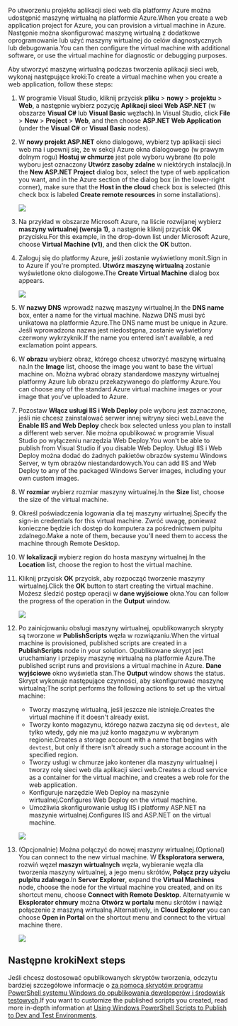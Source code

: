 

<span data-ttu-id="b42a3-101">Po utworzeniu projektu aplikacji sieci web dla platformy Azure można udostępnić maszynę wirtualną na platformie Azure.</span><span class="sxs-lookup"><span data-stu-id="b42a3-101">When you create a web application project for Azure, you can provision a virtual machine in Azure.</span></span> <span data-ttu-id="b42a3-102">Następnie można skonfigurować maszynę wirtualną z dodatkowe oprogramowanie lub użyć maszyny wirtualnej do celów diagnostycznych lub debugowania.</span><span class="sxs-lookup"><span data-stu-id="b42a3-102">You can then configure the virtual machine with additional software, or use the virtual machine for diagnostic or debugging purposes.</span></span>

<span data-ttu-id="b42a3-103">Aby utworzyć maszynę wirtualną podczas tworzenia aplikacji sieci web, wykonaj następujące kroki:</span><span class="sxs-lookup"><span data-stu-id="b42a3-103">To create a virtual machine when you create a web application, follow these steps:</span></span>

1. <span data-ttu-id="b42a3-104">W programie Visual Studio, kliknij przycisk **pliku** > **nowy** > **projektu** > **Web**, a następnie wybierz pozycję **Aplikacji sieci Web ASP.NET** (w obszarze **Visual C#** lub **Visual Basic** węzłach).</span><span class="sxs-lookup"><span data-stu-id="b42a3-104">In Visual Studio, click **File** > **New** > **Project** > **Web**, and then choose **ASP.NET Web Application** (under the **Visual C#** or **Visual Basic** nodes).</span></span>
2. <span data-ttu-id="b42a3-105">W **nowy projekt ASP.NET** okno dialogowe, wybierz typ aplikacji sieci web ma i upewnij się, że w sekcji Azure okna dialogowego (w prawym dolnym rogu) **Hostuj w chmurze** jest pole wyboru wybrane (to pole wyboru jest oznaczony **Utwórz zasoby zdalne** w niektórych instalacji).</span><span class="sxs-lookup"><span data-stu-id="b42a3-105">In the **New ASP.NET Project** dialog box, select the type of web application you want, and in the Azure section of the dialog box (in the lower-right corner), make sure that the **Host in the cloud** check box is selected (this check box is labeled **Create remote resources** in some installations).</span></span>
   
    ![][0]
3. <span data-ttu-id="b42a3-106">Na przykład w obszarze Microsoft Azure, na liście rozwijanej wybierz **maszyny wirtualnej (wersja 1)**, a następnie kliknij przycisk **OK** przycisku.</span><span class="sxs-lookup"><span data-stu-id="b42a3-106">For this example, in the drop-down list under Microsoft Azure, choose **Virtual Machine (v1)**, and then click the **OK** button.</span></span>
4. <span data-ttu-id="b42a3-107">Zaloguj się do platformy Azure, jeśli zostanie wyświetlony monit.</span><span class="sxs-lookup"><span data-stu-id="b42a3-107">Sign in to Azure if you're prompted.</span></span> <span data-ttu-id="b42a3-108">**Utwórz maszynę wirtualną** zostanie wyświetlone okno dialogowe.</span><span class="sxs-lookup"><span data-stu-id="b42a3-108">The **Create Virtual Machine** dialog box appears.</span></span>
   
    ![][2]
5. <span data-ttu-id="b42a3-109">W **nazwy DNS** wprowadź nazwę maszyny wirtualnej.</span><span class="sxs-lookup"><span data-stu-id="b42a3-109">In the **DNS name** box, enter a name for the virtual machine.</span></span> <span data-ttu-id="b42a3-110">Nazwa DNS musi być unikatowa na platformie Azure.</span><span class="sxs-lookup"><span data-stu-id="b42a3-110">The DNS name must be unique in Azure.</span></span> <span data-ttu-id="b42a3-111">Jeśli wprowadzona nazwa jest niedostępna, zostanie wyświetlony czerwony wykrzyknik.</span><span class="sxs-lookup"><span data-stu-id="b42a3-111">If the name you entered isn't available, a red exclamation point appears.</span></span>
6. <span data-ttu-id="b42a3-112">W **obrazu** wybierz obraz, którego chcesz utworzyć maszynę wirtualną na.</span><span class="sxs-lookup"><span data-stu-id="b42a3-112">In the **Image** list, choose the image you want to base the virtual machine on.</span></span> <span data-ttu-id="b42a3-113">Można wybrać obrazy standardowe maszyny wirtualnej platformy Azure lub obrazu przekazywanego do platformy Azure.</span><span class="sxs-lookup"><span data-stu-id="b42a3-113">You can choose any of the standard Azure virtual machine images or your image that you've uploaded to Azure.</span></span>
7. <span data-ttu-id="b42a3-114">Pozostaw **Włącz usługi IIS i Web Deploy** pole wyboru jest zaznaczone, jeśli nie chcesz zainstalować serwer innej witryny sieci web.</span><span class="sxs-lookup"><span data-stu-id="b42a3-114">Leave the **Enable IIS and Web Deploy** check box selected unless you plan to install a different web server.</span></span> <span data-ttu-id="b42a3-115">Nie można opublikować w programie Visual Studio po wyłączeniu narzędzia Web Deploy.</span><span class="sxs-lookup"><span data-stu-id="b42a3-115">You won't be able to publish from Visual Studio if you disable Web Deploy.</span></span> <span data-ttu-id="b42a3-116">Usługi IIS i Web Deploy można dodać do żadnych pakietów obrazów systemu Windows Server, w tym obrazów niestandardowych.</span><span class="sxs-lookup"><span data-stu-id="b42a3-116">You can add IIS and Web Deploy to any of the packaged Windows Server images, including your own custom images.</span></span>
8. <span data-ttu-id="b42a3-117">W **rozmiar** wybierz rozmiar maszyny wirtualnej.</span><span class="sxs-lookup"><span data-stu-id="b42a3-117">In the **Size** list, choose the size of the virtual machine.</span></span>
9. <span data-ttu-id="b42a3-118">Określ poświadczenia logowania dla tej maszyny wirtualnej.</span><span class="sxs-lookup"><span data-stu-id="b42a3-118">Specify the sign-in credentials for this virtual machine.</span></span> <span data-ttu-id="b42a3-119">Zwróć uwagę, ponieważ konieczne będzie ich dostęp do komputera za pośrednictwem pulpitu zdalnego.</span><span class="sxs-lookup"><span data-stu-id="b42a3-119">Make a note of them, because you'll need them to access the machine through Remote Desktop.</span></span>
10. <span data-ttu-id="b42a3-120">W **lokalizacji** wybierz region do hosta maszyny wirtualnej.</span><span class="sxs-lookup"><span data-stu-id="b42a3-120">In the **Location** list, choose the region to host the virtual machine.</span></span>
11. <span data-ttu-id="b42a3-121">Kliknij przycisk **OK** przycisk, aby rozpocząć tworzenie maszyny wirtualnej.</span><span class="sxs-lookup"><span data-stu-id="b42a3-121">Click  the **OK** button to start creating the virtual machine.</span></span> <span data-ttu-id="b42a3-122">Możesz śledzić postęp operacji w **dane wyjściowe** okna.</span><span class="sxs-lookup"><span data-stu-id="b42a3-122">You can follow the progress of the operation in the **Output** window.</span></span>
    
    ![][3]
12. <span data-ttu-id="b42a3-123">Po zainicjowaniu obsługi maszyny wirtualnej, opublikowanych skrypty są tworzone w **PublishScripts** węzła w rozwiązaniu.</span><span class="sxs-lookup"><span data-stu-id="b42a3-123">When the virtual machine is provisioned, published scripts are created in a **PublishScripts** node in your solution.</span></span> <span data-ttu-id="b42a3-124">Opublikowane skrypt jest uruchamiany i przepisy maszynę wirtualną na platformie Azure.</span><span class="sxs-lookup"><span data-stu-id="b42a3-124">The published script runs and provisions a virtual machine in Azure.</span></span> <span data-ttu-id="b42a3-125">**Dane wyjściowe** okno wyświetla stan.</span><span class="sxs-lookup"><span data-stu-id="b42a3-125">The **Output** window shows the status.</span></span> <span data-ttu-id="b42a3-126">Skrypt wykonuje następujące czynności, aby skonfigurować maszynę wirtualną:</span><span class="sxs-lookup"><span data-stu-id="b42a3-126">The script performs the following actions to set up the virtual machine:</span></span>
    
    * <span data-ttu-id="b42a3-127">Tworzy maszynę wirtualną, jeśli jeszcze nie istnieje.</span><span class="sxs-lookup"><span data-stu-id="b42a3-127">Creates the virtual machine if it doesn't already exist.</span></span>
    * <span data-ttu-id="b42a3-128">Tworzy konto magazynu, którego nazwa zaczyna się od `devtest`, ale tylko wtedy, gdy nie ma już konto magazynu w wybranym regionie.</span><span class="sxs-lookup"><span data-stu-id="b42a3-128">Creates a storage account with a name that begins with `devtest`, but only if there isn't already such a storage account in the specified region.</span></span>
    * <span data-ttu-id="b42a3-129">Tworzy usługi w chmurze jako kontener dla maszyny wirtualnej i tworzy rolę sieci web dla aplikacji sieci web.</span><span class="sxs-lookup"><span data-stu-id="b42a3-129">Creates a cloud service as a container for the virtual machine, and creates a web role for the web application.</span></span>
    * <span data-ttu-id="b42a3-130">Konfiguruje narzędzie Web Deploy na maszynie wirtualnej.</span><span class="sxs-lookup"><span data-stu-id="b42a3-130">Configures Web Deploy on the virtual machine.</span></span>
    * <span data-ttu-id="b42a3-131">Umożliwia skonfigurowanie usług IIS i platformy ASP.NET na maszynie wirtualnej.</span><span class="sxs-lookup"><span data-stu-id="b42a3-131">Configures IIS and ASP.NET on the virtual machine.</span></span>
    
    ![][4]
13. <span data-ttu-id="b42a3-132">(Opcjonalnie) Można połączyć do nowej maszyny wirtualnej.</span><span class="sxs-lookup"><span data-stu-id="b42a3-132">(Optional) You can connect to the new virtual machine.</span></span> <span data-ttu-id="b42a3-133">W **Eksploratora serwera**, rozwiń węzeł **maszyn wirtualnych** węzła, wybieranie węzła dla tworzenia maszyny wirtualnej, a jego menu skrótów, **Połącz przy użyciu pulpitu zdalnego**.</span><span class="sxs-lookup"><span data-stu-id="b42a3-133">In **Server Explorer**, expand the **Virtual Machines** node, choose the node for the virtual machine you created, and on its shortcut menu, choose **Connect with Remote Desktop**.</span></span> <span data-ttu-id="b42a3-134">Alternatywnie w **Eksplorator chmury** można **Otwórz w portalu** menu skrótów i nawiąż połączenie z maszyną wirtualną.</span><span class="sxs-lookup"><span data-stu-id="b42a3-134">Alternatively, in **Cloud Explorer** you can choose **Open in Portal** on the shortcut menu and connect to the virtual machine there.</span></span>
    
    ![][5]

## <a name="next-steps"></a><span data-ttu-id="b42a3-135">Następne kroki</span><span class="sxs-lookup"><span data-stu-id="b42a3-135">Next steps</span></span>
<span data-ttu-id="b42a3-136">Jeśli chcesz dostosować opublikowanych skryptów tworzenia, odczytu bardziej szczegółowe informacje o [za pomocą skryptów programu PowerShell systemu Windows do opublikowania deweloperów i środowisk testowych](http://msdn.microsoft.com/library/dn642480.aspx).</span><span class="sxs-lookup"><span data-stu-id="b42a3-136">If you want to customize the published scripts you created, read more in-depth information at [Using Windows PowerShell Scripts to Publish to Dev and Test Environments](http://msdn.microsoft.com/library/dn642480.aspx).</span></span>

[0]: ./media/virtual-machines-common-classic-web-app-visual-studio/CreateVM_NewProject.PNG
[1]: ./media/dotnet-visual-studio-create-virtual-machine/CreateVM_SignIn.PNG
[2]: ./media/virtual-machines-common-classic-web-app-visual-studio/CreateVM_CreateVM.PNG
[3]: ./media/virtual-machines-common-classic-web-app-visual-studio/CreateVM_Provisioning.png
[4]: ./media/virtual-machines-common-classic-web-app-visual-studio/CreateVM_SolutionExplorer.png
[5]: ./media/virtual-machines-common-classic-web-app-visual-studio/VS_Create_VM_Connect.png
